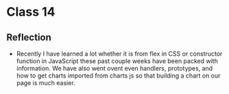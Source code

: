 
# Class 14

## Reflection

- Recently I have learned a lot whether it is from flex in CSS or constructor function in JavaScript these past couple weeks have been packed with information. We have also went ovent even handlers, prototypes, and how to get charts imported from charts js so that building a chart on our page is much easier.
